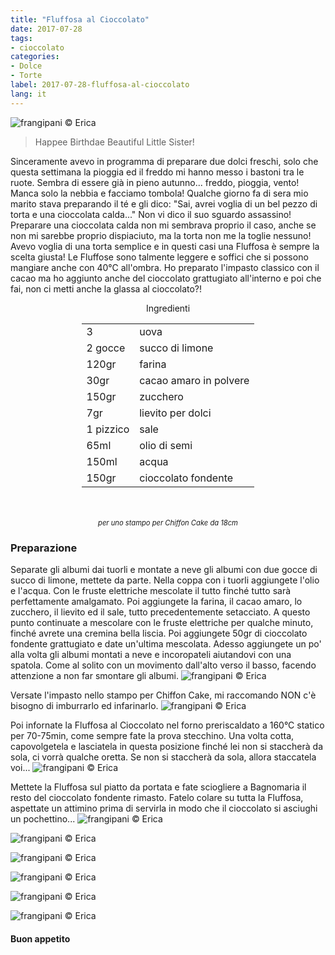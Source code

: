 ```yaml
---
title: "Fluffosa al Cioccolato"
date: 2017-07-28
tags:
- cioccolato
categories:
- Dolce
- Torte 
label: 2017-07-28-fluffosa-al-cioccolato
lang: it 
---
```

![](header.jpg "frangipani © Erica")

> Happee Birthdae Beautiful Little Sister!

Sinceramente avevo in programma di preparare due dolci freschi, solo che questa settimana la pioggia ed il freddo mi hanno messo i bastoni tra le ruote. Sembra di essere già in pieno autunno... freddo, pioggia, vento! Manca solo la nebbia e facciamo tombola! Qualche giorno fa di sera mio marito stava preparando il té e gli dico: "Sai, avrei voglia di un bel pezzo di torta e una cioccolata calda..." Non vi dico il suo sguardo assassino! Preparare una cioccolata calda non mi sembrava proprio il caso, anche se non mi sarebbe proprio dispiaciuto, ma la torta non me la toglie nessuno! Avevo voglia di una torta semplice e in questi casi una Fluffosa è sempre la scelta giusta! Le Fluffose sono talmente leggere e soffici che si possono mangiare anche con 40°C all'ombra. Ho preparato l'impasto classico con il cacao ma ho aggiunto anche del cioccolato grattugiato all'interno e poi che fai, non ci metti anche la glassa al cioccolato?!

<div id="wrapper" style="text-align: center">
  <div id="yourdiv" style="display: inline-block;">
    <div class="ingredients">
      <div class="ingredients-title">Ingredienti</div>
      <table>
        <tbody>
          <tr>
            <td>3</td>
            <td>uova</td>
          </tr>
          <tr>
            <td>2 gocce</td>
            <td>succo di limone</td>
          </tr>
          <tr>
            <td>120gr</td>
            <td>farina</td>
          </tr>
          <tr>
            <td>30gr</td>
            <td>cacao amaro in polvere</td>
          </tr>
          <tr>
            <td>150gr</td>
            <td>zucchero</td>
          </tr>
          <tr>
            <td>7gr</td>
            <td>lievito per dolci</td>
          </tr>
          <tr>
            <td>1 pizzico</td>
            <td>sale</td>
          </tr>
          <tr>
            <td>65ml</td>
            <td>olio di semi</td>
          </tr>
          <tr>
            <td>150ml</td>
            <td>acqua</td>
          </tr>
          <tr>
            <td>150gr</td>
            <td>cioccolato fondente</td>
          </tr>
        </tbody>
      </table>
      <br></br>
      <i class="pull-right" style="font-size: 80%;">per uno stampo per Chiffon Cake da 18cm</i>
    </div>
  </div>
</div>


<h3>
  <font color="grey">
    <i class="fa-solid fa-gears"></i>
  </font> Preparazione
</h3>

Separate gli albumi dai tuorli e montate a neve gli albumi con due gocce di succo di limone, mettete da parte. Nella coppa con i tuorli aggiungete l'olio e l'acqua. Con le fruste elettriche mescolate il tutto finché tutto sarà perfettamente amalgamato. Poi aggiungete la farina, il cacao amaro, lo zucchero, il lievito ed il sale, tutto precedentemente setacciato. A questo punto continuate a mescolare con le fruste elettriche per qualche minuto, finché avrete una cremina bella liscia. Poi aggiungete 50gr di cioccolato fondente grattugiato e date un'ultima mescolata. Adesso aggiungete un po' alla volta gli albumi montati a neve e incoropateli aiutandovi con una spatola. Come al solito con un movimento dall'alto verso il basso, facendo attenzione a non far smontare gli albumi.
![](impasto.jpg "frangipani © Erica")

Versate l'impasto nello stampo per Chiffon Cake, mi raccomando NON c'è bisogno di imburrarlo ed infarinarlo.
![](teglia.jpg "frangipani © Erica")

Poi infornate la Fluffosa al Cioccolato nel forno preriscaldato a 160°C statico per 70-75min, come sempre fate la prova stecchino. Una volta cotta, capovolgetela e lasciatela in questa posizione finché lei non si staccherà da sola, ci vorrà qualche oretta. Se non si staccherà da sola, allora staccatela voi...
![](capovolta.jpg "frangipani © Erica")

Mettete la Fluffosa sul piatto da portata e fate sciogliere a Bagnomaria il resto del cioccolato fondente rimasto. Fatelo colare su tutta la Fluffosa, aspettate un attimino prima di servirla in modo che il cioccolato si asciughi un pochettino...
![](risultato1.jpg "frangipani © Erica")

![](risultato2.jpg "frangipani © Erica")

![](risultato3.jpg "frangipani © Erica")

![](risultato4.jpg "frangipani © Erica")

![](risultato5.jpg "frangipani © Erica")

![](risultato6.jpg "frangipani © Erica")

<h4>Buon appetito
  <font color="red">
    <i class="fa-regular fa-face-smile"></i>
  </font>
</h4>